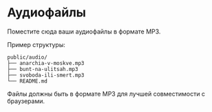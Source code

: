 # Аудиофайлы

Поместите сюда ваши аудиофайлы в формате MP3.

Пример структуры:
```
public/audio/
├── anarchia-v-moskve.mp3
├── bunt-na-ulitsah.mp3
├── svoboda-ili-smert.mp3
└── README.md
```

Файлы должны быть в формате MP3 для лучшей совместимости с браузерами.